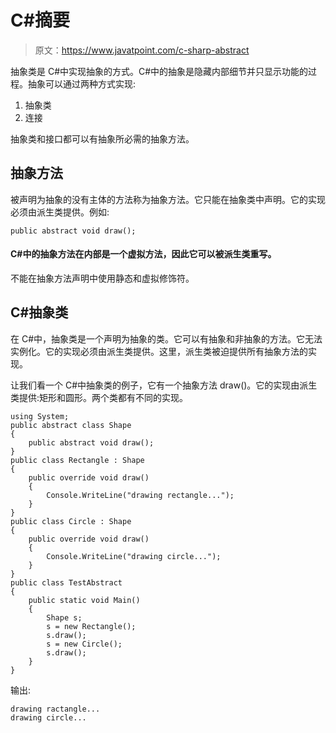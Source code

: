 # C#摘要

> 原文：<https://www.javatpoint.com/c-sharp-abstract>

抽象类是 C#中实现抽象的方式。C#中的抽象是隐藏内部细节并只显示功能的过程。抽象可以通过两种方式实现:

1.  抽象类
2.  连接

抽象类和接口都可以有抽象所必需的抽象方法。

## 抽象方法

被声明为抽象的没有主体的方法称为抽象方法。它只能在抽象类中声明。它的实现必须由派生类提供。例如:

```
public abstract void draw();

```

#### C#中的抽象方法在内部是一个虚拟方法，因此它可以被派生类重写。

不能在抽象方法声明中使用静态和虚拟修饰符。

## C#抽象类

在 C#中，抽象类是一个声明为抽象的类。它可以有抽象和非抽象的方法。它无法实例化。它的实现必须由派生类提供。这里，派生类被迫提供所有抽象方法的实现。

让我们看一个 C#中抽象类的例子，它有一个抽象方法 draw()。它的实现由派生类提供:矩形和圆形。两个类都有不同的实现。

```
using System;
public abstract class Shape
{
    public abstract void draw();
}
public class Rectangle : Shape
{
    public override void draw()
    {
        Console.WriteLine("drawing rectangle...");
    }
}
public class Circle : Shape
{
    public override void draw()
    {
        Console.WriteLine("drawing circle...");
    }
}
public class TestAbstract
{
    public static void Main()
    {
        Shape s;
        s = new Rectangle();
        s.draw();
        s = new Circle();
        s.draw();
    }
}

```

输出:

```
drawing ractangle...
drawing circle...

```